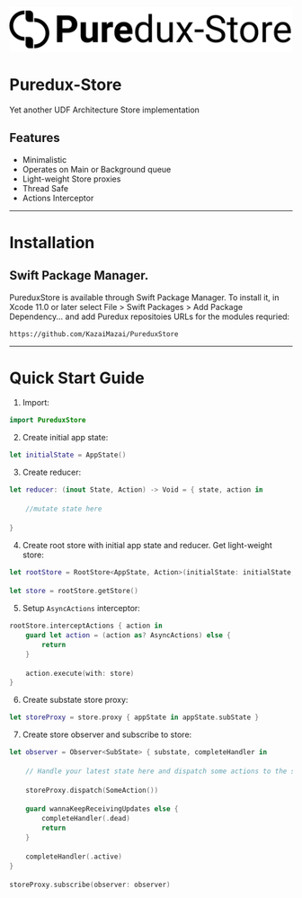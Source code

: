 <p align="center">
  <img src="Logo.svg?raw=true" alt="Sublime's custom image"/>
</p>


# Puredux-Store

Yet another UDF Architecture Store implementation

## Features

- Minimalistic 
- Operates on Main or Background queue
- Light-weight Store proxies
- Thread Safe 
- Actions Interceptor 
____________


# Installation
 

## Swift Package Manager.

PureduxStore is available through Swift Package Manager. 
To install it, in Xcode 11.0 or later select File > Swift Packages > Add Package Dependency... and add Puredux repositoies URLs for the modules requried:

```
https://github.com/KazaiMazai/PureduxStore
```
____________


# Quick Start Guide

1. Import:
```swift
import PureduxStore

```

2. Create initial app state:

```swift
let initialState = AppState()

```

3. Create reducer:

```swift 
let reducer: (inout State, Action) -> Void = { state, action in

    //mutate state here

}

```

4. Create root store with initial app state and reducer. Get light-weight store:

```swift
let rootStore = RootStore<AppState, Action>(initialState: initialState, reducer: reducer)

let store = rootStore.getStore()
```

5.  Setup `AsyncActions` interceptor:

```swift
rootStore.interceptActions { action in
    guard let action = (action as? AsyncActions) else {
        return
    }
    
    action.execute(with: store)
}

```

6. Create substate store proxy:

```swift
let storeProxy = store.proxy { appState in appState.subState }

```

7. Create store observer and subscribe to store:


```swift 
let observer = Observer<SubState> { substate, completeHandler in
    
    // Handle your latest state here and dispatch some actions to the store
    
    storeProxy.dispatch(SomeAction())
    
    guard wannaKeepReceivingUpdates else {
        completeHandler(.dead)
        return 
    }
    
    completeHandler(.active)
}

storeProxy.subscribe(observer: observer)

```

